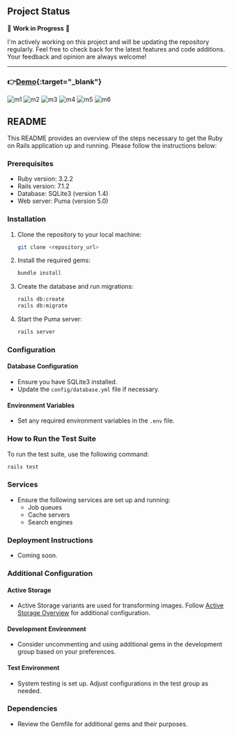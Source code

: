 ## Project Status

🚧 **Work in Progress** 🚧

I'm actively working on this project and will be updating the repository regularly. Feel free to check back for the latest features and code additions. Your feedback and opinion are always welcome!

---

### 👉[Demo](https://mopp-app-f094fba44bf3.herokuapp.com/){:target="_blank"}


![m1](https://github.com/samojeyinka/MultiB-Online-publishing-platform/assets/131479901/d1039df7-5b5b-4fe0-95ef-c066af11e715)
![m2](https://github.com/samojeyinka/MultiB-Online-publishing-platform/assets/131479901/a786e63f-839b-47d1-91ae-12cc5b632c0a)
![m3](https://github.com/samojeyinka/MultiB-Online-publishing-platform/assets/131479901/84c673da-6e7b-44eb-ad71-a73c68520e8c)
![m4](https://github.com/samojeyinka/MultiB-Online-publishing-platform/assets/131479901/a4b5743f-6c6b-492b-9945-0ca255aa10b2)
![m5](https://github.com/samojeyinka/MultiB-Online-publishing-platform/assets/131479901/4ec51b45-bb97-4a88-8ae4-39d74723769b)
![m6](https://github.com/samojeyinka/MultiB-Online-publishing-platform/assets/131479901/d10b99ca-775e-43d6-a9bd-3e30298edba2)




## README

This README provides an overview of the steps necessary to get the Ruby on Rails application up and running. Please follow the instructions below:

### Prerequisites

- Ruby version: 3.2.2
- Rails version: 7.1.2
- Database: SQLite3 (version 1.4)
- Web server: Puma (version 5.0)

### Installation

1. Clone the repository to your local machine:

    ```bash
    git clone <repository_url>
    ```

2. Install the required gems:

    ```bash
    bundle install
    ```

3. Create the database and run migrations:

    ```bash
    rails db:create
    rails db:migrate
    ```

4. Start the Puma server:

    ```bash
    rails server
    ```

### Configuration

#### Database Configuration

- Ensure you have SQLite3 installed.
- Update the `config/database.yml` file if necessary.

#### Environment Variables

- Set any required environment variables in the `.env` file.

### How to Run the Test Suite

To run the test suite, use the following command:

```bash
rails test
```

### Services

- Ensure the following services are set up and running:
  - Job queues
  - Cache servers
  - Search engines

### Deployment Instructions

- Coming soon.

### Additional Configuration

#### Active Storage

- Active Storage variants are used for transforming images. Follow [Active Storage Overview](https://guides.rubyonrails.org/active_storage_overview.html#transforming-images) for additional configuration.

#### Development Environment

- Consider uncommenting and using additional gems in the development group based on your preferences.

#### Test Environment

- System testing is set up. Adjust configurations in the test group as needed.

### Dependencies

- Review the Gemfile for additional gems and their purposes.
